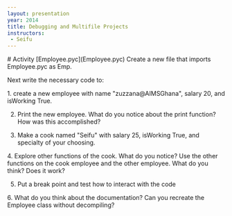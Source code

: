```yaml
---
layout: presentation
year: 2014
title: Debugging and Multifile Projects
instructors:
 - Seifu
---
```


<section markdown="block">
# Activity
[Employee.pyc](Employee.pyc)
Create a new file that imports Employee.pyc as Emp.

Next write the necessary code to:
</section>
<section markdown="block">
1. create a new employee with name "zuzzana@AIMSGhana", salary 20, and isWorking True.

2. Print the new employee. What do you notice about the print function? How was this accomplished?

3. Make a cook named "Seifu" with salary 25, isWorking True, and specialty of your choosing.
</section>
<section markdown="block">
4. Explore other functions of the cook. What do you notice? Use the other functions on the cook employee and the other employee. What do you think? Does it work?

5. Put a break point and test how to interact with the code
</section>
<section markdown="block">
6. What do you think about the documentation? Can you recreate the Employee class without decompiling?
</section>
